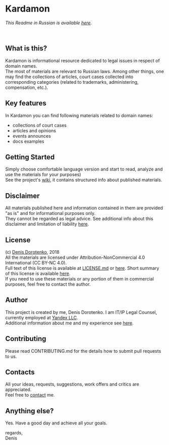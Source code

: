 # Kardamon

*This Readme in Russian is available [here](/cardamom/Russian/README.md).*

<br>

## What is this?

Kardamon is informational resource dedicated to legal issues in respect of domain names. <br/>
The most of materials are relevant to Russian laws. Among other things, one may find the collections of articles, court cases collected into corresponding categories (related to trademarks, administering, compensation, etc.).<br/>

## Key features

In Kardamon you can find following materials related to domain names:
* collections of court cases 
* articles and opinions
* events announces 
* docs examples

## Getting Started

Simply choose comfortable language version and start to read, analyze and use the materials for your purposes)<br/>
See the project's [wiki](https://github.com/xCounsel/cardamom/wiki), it contains structured info about published materials.


## Disclaimer

All materials published here and information contained in them are provided "as is" and for informational purposes only.<br/>
They cannot be regarded as legal advice. See additional info about this disclaimer and limitation of liability [here](DISCLAIMER.md).


## License

(c) [Denis Dorotenko](http://linkedin.com/in/dorotenko/), 2018 <br/>
All the materials are licensed under Attribution-NonCommercial 4.0 International (CC BY-NC 4.0). <br/> 
Full text of this license is available at [LICENSE.md](LICENSE.md) or [here](https://creativecommons.org/licenses/by-nc/4.0/legalcode). Short summary of this license is available [here](https://creativecommons.org/licenses/by-nc/4.0/). <br/>
If you need to use these materials or any portion of them in commercial purposes, feel free to contact the author.

## Author

This project is created by me, Denis Dorotenko. I am IT/IP Legal Counsel, currently employed at [Yandex LLC](https://yandex.com/company/). <br/>
Additional information about me and my experience see [here](/English/AUTHOR.md).

## Contributing

Please read CONTRIBUTING.md for the details how to submit pull requests to us.

## Contacts

All your ideas, requests, suggestions, work offers and critics are appreciated.<br/> 
Feel free to [contact](/English/AUTHOR.md) me.

## Anything else?

Yes. Have a good day and achieve all your goals.

regards,<br/>
Denis
